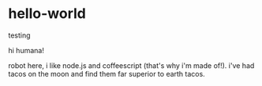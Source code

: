 # hello-world
testing

hi humana!

robot here, i like node.js and coffeescript (that's why i'm made of!).
i've had tacos on the moon and find them far superior to earth tacos.
